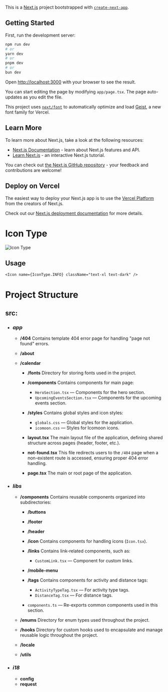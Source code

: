 This is a [Next.js](https://nextjs.org) project bootstrapped with [
`create-next-app`](https://nextjs.org/docs/app/api-reference/cli/create-next-app).

## Getting Started

First, run the development server:

```bash
npm run dev
# or
yarn dev
# or
pnpm dev
# or
bun dev
```

Open [http://localhost:3000](http://localhost:3000) with your browser to see the result.

You can start editing the page by modifying `app/page.tsx`. The page auto-updates as you edit the file.

This project uses [`next/font`](https://nextjs.org/docs/app/building-your-application/optimizing/fonts) to automatically
optimize and load [Geist](https://vercel.com/font), a new font family for Vercel.

## Learn More

To learn more about Next.js, take a look at the following resources:

- [Next.js Documentation](https://nextjs.org/docs) - learn about Next.js features and API.
- [Learn Next.js](https://nextjs.org/learn) - an interactive Next.js tutorial.

You can check out [the Next.js GitHub repository](https://github.com/vercel/next.js) - your feedback and contributions
are welcome!

## Deploy on Vercel

The easiest way to deploy your Next.js app is to use
the [Vercel Platform](https://vercel.com/new?utm_medium=default-template&filter=next.js&utm_source=create-next-app&utm_campaign=create-next-app-readme)
from the creators of Next.js.

Check out our [Next.js deployment documentation](https://nextjs.org/docs/app/building-your-application/deploying) for
more details.

# Icon Type

![Icon Type](https://firebasestorage.googleapis.com/v0/b/dasboard-bb88c.appspot.com/o/icon-type.webp?alt=media&token=4e310b68-2b02-4773-bf7d-d7bde0fc7bbb)

## Usage

```tsx
<Icon name={IconType.INFO} className="text-xl text-dark" />
```

# Project Structure

## src:

- ### **_app_**

  - **/404**
    Contains template 404 error page for handling "page not found" errors.

  - **/about**
  - **/calendar**

    - **/fonts**
      Directory for storing fonts used in the project.

    - **/components**
      Contains components for main page:

      - `HeroSection.tsx` — Components for the hero section.
      - `UpcomingEventsSection.tsx` — Components for the upcoming events section.

    - **/styles**
      Contains global styles and icon styles:

      - `globals.css` — Global styles for the application.
      - `icomoon.css` — Styles for Icomoon icons.

    - **layout.tsx**
      The main layout file of the application, defining shared structure across pages (header, footer, etc.).

    - **not-found.tsx**
      This file redirects users to the `/404` page when a non-existent route is accessed, ensuring proper 404 error
      handling.

    - **page.tsx**
      The main or root page of the application.

- ### **_libs_**

  - **/components**
    Contains reusable components organized into subdirectories:

    - **/buttons**

    - **/footer**

    - **/header**

    - **/icon**
      Contains components for handling icons (`Icon.tsx`).

    - **/links**
      Contains link-related components, such as:

      - `CustomLink.tsx` — Component for custom links.

    - **/mobile-menu**

    - **/tags**
      Contains components for activity and distance tags:

      - `ActivityTypeTag.tsx` — For activity type tags.
      - `DistanceTag.tsx` — For distance tags.

    - `components.ts` — Re-exports common components used in this section.

  - **/enums**
    Directory for enum types used throughout the project.
  - **/hooks**
    Directory for custom hooks used to encapsulate and manage reusable logic throughout the project.  
  - **/locale**
  - **/utils**

- ### **_i18_**
  - **config**
  - **request**
